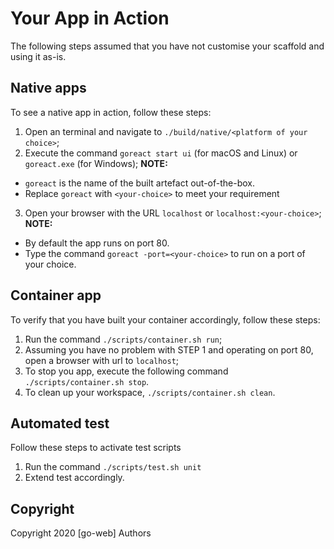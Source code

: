 # Your App in Action

The following steps assumed that you have not customise your scaffold and using it as-is.

## Native apps

To see a native app in action, follow these steps:

1. Open an terminal and navigate to `./build/native/<platform of your choice>`;
2. Execute the command `goreact start ui` (for macOS and Linux) or `goreact.exe` (for Windows);
**NOTE:** 
* `goreact` is the name of the built artefact out-of-the-box.
* Replace `goreact` with `<your-choice>` to meet your requirement

3. Open your browser with the URL `localhost` or `localhost:<your-choice>`;
**NOTE:** 
* By default the app runs on port 80. 
* Type the command `goreact -port=<your-choice>` to run on a port of your choice.

## Container app

To verify that you have built your container accordingly, follow these steps:

1. Run the command `./scripts/container.sh run`;
2. Assuming you have no problem with STEP 1 and operating on port 80, open a browser with url to `localhost`;
3. To stop you app, execute the following command `./scripts/container.sh stop`.
4. To clean up your workspace, `./scripts/container.sh clean`.

## Automated test

Follow these steps to activate test scripts

1. Run the command `./scripts/test.sh unit`
2. Extend test accordingly.

## Copyright

Copyright 2020 [go-web] Authors